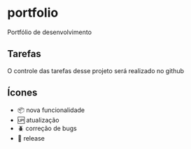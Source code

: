 # portfolio

Portfólio de desenvolvimento

## Tarefas

O controle das tarefas desse projeto será realizado no github

## Ícones

- :package: nova funcionalidade
- :up: atualização
- :beetle: correção de bugs
- :checkered_flag: release
